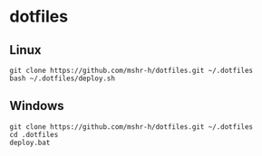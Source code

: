# dotfiles

## Linux
```
git clone https://github.com/mshr-h/dotfiles.git ~/.dotfiles
bash ~/.dotfiles/deploy.sh
```

## Windows
```
git clone https://github.com/mshr-h/dotfiles.git ~/.dotfiles
cd .dotfiles
deploy.bat
```
